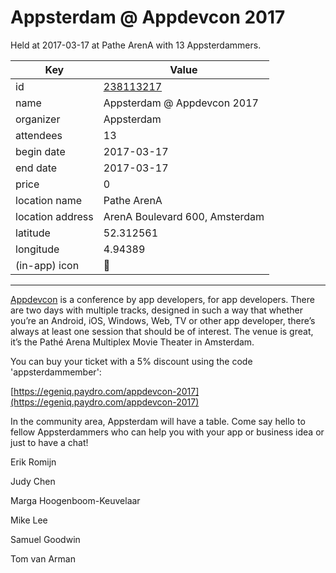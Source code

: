 # Appsterdam @ Appdevcon 2017
Held at 2017-03-17 at Pathe ArenA with 13 Appsterdammers.
        
|Key|Value
|---|---|
|id|[238113217](https://www.meetup.com/appsterdam/events/238113217/)|
|name|Appsterdam @ Appdevcon 2017|
|organizer|Appsterdam|
|attendees|13|
|begin date|2017-03-17|
|end date|2017-03-17|
|price|0|
|location name|Pathe ArenA|
|location address|ArenA Boulevard 600, Amsterdam|
|latitude|52.312561|
|longitude|4.94389|
|(in-app) icon|📱|

---

[Appdevcon](http://appdevcon.nl/schedule/) is a conference by app developers, for app developers. There are two days with multiple tracks, designed in such a way that whether you’re an Android, iOS, Windows, Web, TV or other app developer, there’s always at least one session that should be of interest. The venue is great, it’s the Pathé Arena Multiplex Movie Theater in Amsterdam. 

You can buy your ticket with a 5% discount using the code 'appsterdammember':

[https://egeniq.paydro.com/appdevcon-2017](https://egeniq.paydro.com/appdevcon-2017)

In the community area, Appsterdam will have a table. Come say hello to fellow Appsterdammers who can help you with your app or business idea or just to have a chat!

Erik Romijn

Judy Chen

Marga Hoogenboom-Keuvelaar

Mike Lee

Samuel Goodwin

Tom van Arman


